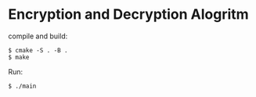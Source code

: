 # Encryption and Decryption Alogritm

compile and build:

```
$ cmake -S . -B .
$ make
```

Run:

```
$ ./main
```
